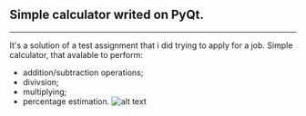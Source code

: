 ## Simple calculator writed on PyQt.
____
It's a solution of a test assignment that i did trying to apply for a job.
Simple calculator, that avalable to perform:
* addition/subtraction operations;
* divivsion;
* multiplying;
* percentage estimation.
![alt text][logo]

[logo]: [https://github.com/MDYurchenko/PyQt_Calc_Yurchenko/blob/dev/%D0%9A%D0%B0%D0%BB%D1%8C%D0%BA%D1%83%D0%BB%D1%8F%D1%82%D0%BE%D1%80.png "Скриншот калькулятора"
